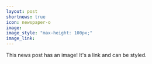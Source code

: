 ```yaml
---
layout: post
shortnews: true
icon: newspaper-o
image: 
image_style: "max-height: 100px;"
image_link: 
---
```


This news post has an image! It's a link and can be styled.
